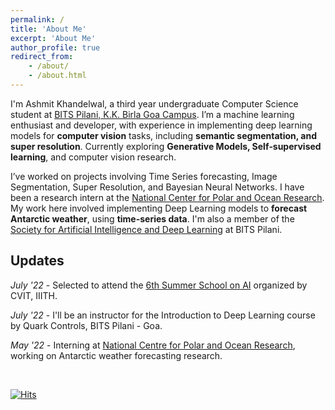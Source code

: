 ```yaml
---
permalink: /
title: 'About Me'
excerpt: 'About Me'
author_profile: true
redirect_from:
    - /about/
    - /about.html
---
```


I'm Ashmit Khandelwal, a third year undergraduate Computer Science student at [BITS Pilani, K.K. Birla Goa Campus](https://www.bits-pilani.ac.in/goa/). I’m a machine learning enthusiast and developer, with experience in implementing deep learning models for **computer vision** tasks, including **semantic segmentation, and super resolution**. Currently exploring **Generative Models, Self‑supervised learning**, and computer vision research.

I’ve worked on projects involving Time Series forecasting, Image Segmentation, Super Resolution, and Bayesian Neural Networks. I have been a research intern at the [National Center for Polar and Ocean Research](https://www.ncpor.res.in/). My work here involved implementing Deep Learning models to **forecast Antarctic weather**, using **time-series data**. I'm also a member of the [Society for Artificial Intelligence and Deep Learning](www.saidl.in) at BITS Pilani.

## Updates

_July '22_ - Selected to attend the [6th Summer School on AI](http://cvit.iiit.ac.in/summerschool2022/index.php) organized by CVIT, IIITH.

_July '22_ - I'll be an instructor for the Introduction to Deep Learning course by Quark Controls, BITS Pilani - Goa.

<!-- _July '22_ - Selected to attend [Amazon ML Summer School 2022](https://amazonmlsummerschoolindia.splashthat.com/). -->

_May '22_ - Interning at [National Centre for Polar and Ocean Research](https://ncpor.res.in/), working on Antarctic weather forecasting research.

<br/>

[![Hits](https://hits.seeyoufarm.com/api/count/incr/badge.svg?url=https%3A%2F%2Fashmitkx.github.io&count_bg=%23096CDD&title_bg=%23555555&icon=&icon_color=%23E7E7E7&title=visits&edge_flat=true)](https://hits.seeyoufarm.com)

